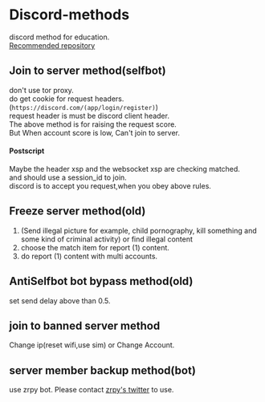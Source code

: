 # Discord-methods
discord method for education.<br>
<a href="https://github.com/voidpro-dev/discord.py-self/blob/self/discord/http.py">Recommended repository</a>
## Join to server method(selfbot)
don't use tor proxy.<br>
do get cookie for request headers.(`https://discord.com/(app/login/register)`)<br>
request header is must be discord client header.<br>
The above method is for raising the request score.<br>
But When account score is low, Can't join to server.<br>
#### Postscript
Maybe the header xsp and the websocket xsp are checking matched.<br>
and should use a session_id to join.<br>
discord is to accept you request,when you obey above rules.
## Freeze server method(old)
1. (Send illegal picture for example, child pornography, kill something and some kind of criminal activity) or find illegal content
2. choose the match item for report (1) content.
3. do report (1) content with multi accounts.
## AntiSelfbot bot bypass method(old)
set send delay above than 0.5.
## join to banned server method
Change ip(reset wifi,use sim) or Change Account.
## server member backup method(bot)
use zrpy bot.
Please contact [zrpy's twitter](https://x.com/zrpy0) to use.
